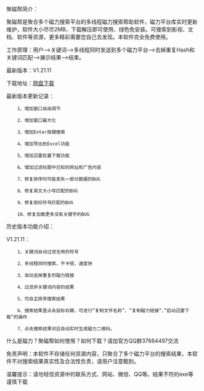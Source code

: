 <img src="http://jcb.fageiwo.com/download/img/pic.png" alt="" />


聚磁帮简介：

  聚磁帮是聚合多个磁力搜索平台的多线程磁力搜索帮助软件，磁力平台库实时更新维护，软件大小尽尽2MB，下载解压即可使用、绿色免安装。可搜索到影视、文档、软件等资源，更多精彩需要您自己去发现。本软件完全免费使用。

工作原理：用户——>关键词——>多线程同时发送到多个磁力平台——>去掉重复Hash和关键词匹配——>展示结果——>结束。

最新版本：V1.21.11

下载地址：[网盘下载](https://wwt.lanzouj.com/iv82gyjoxte)

最新版本更新记录：

        1、增加窗口自由调节

        2、增加窗口最大化

        3、增加Enter按键搜索

        4、增加导出到Excel功能

        5、增加迅雷批量下载功能

        6、增加过滤标题中已知的网址和广告内容

        7、修复排序时可能丢失一部分数据的BUG

        8、修复英文大小写匹配的BUG

        9、修复部份符号匹配的BUG

        10、修复加载更多没有关键字的BUG
        
历史版本功能介绍：

V1.21.11：

        1、关键词自动过滤无用的符号

        2、多线程同时搜索，不卡顿，速度快

        3、自动去掉重复的磁力链接

        4、过滤非关键词内容的结果

        5、可自主排序搜索结果

        6、搜索结果里点击鼠标右键，可进行“复制文件名称”、“复制磁力链接“、”启动迅雷下载“的操作

        7、点击搜索结果对应自动实时生成磁力二维码。


什么是磁力？聚磁帮如何使用？如何下载？请加官方QQ群37664497交流


免责声明：本软件不存储任何资源内容，只聚合了多个磁力平台的搜索结果，本软件不对搜索结果真实性及合法性负责，请用户注意甄别。

温馨提示：请勿轻信资源中的联系方式、网站、微信、QQ等。结果不符的exe等谨慎下载
